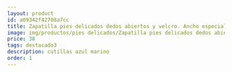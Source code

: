 ```yaml
---
layout: product
id: a09342f42708a7cc
title: Zapatilla pies delicados dedos abiertos y velcro. Ancho especial
image: img/productos/pies delicados/Zapatilla pies delicados dedos abiertos y velcro. Ancho especial=38=destacado3=cutillas azul marino.webp
price: 38
tags: destacado3
description: cutillas azul marino
order: 1
---
```

